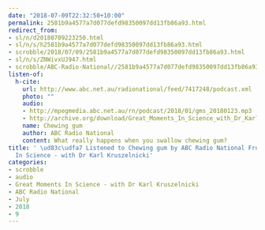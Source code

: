 ```yaml
---
date: "2018-07-09T22:32:50+10:00"
permalink: 2581b9a4577a7d077defd98350097dd13fb86a93.html
redirect_from:
- sl/n/d20180709223250.html
- sl/n/s/h2581b9a4577a7d077defd98350097dd13fb86a93.html
- scrobble/2018/07/09/2581b9a4577a7d077defd98350097dd13fb86a93.html
- sl/n/s/ZNWivxUJ947.html
- scrobble/ABC-Radio-National//2581b9a4577a7d077defd98350097dd13fb86a93.html
listen-of:
  h-cite:
    url: http://www.abc.net.au/radionational/feed/7417248/podcast.xml
    photo: ""
    audio:
    - http://mpegmedia.abc.net.au/rn/podcast/2018/01/gms_20180123.mp3
    - http://archive.org/download/Great_Moments_In_Science_with_Dr_Karl_Kruszelnicki-Podcast-by-ABC_Radio_National/Chewing_gum.mp3
    name: Chewing gum
    author: ABC Radio National
    content: What really happens when you swallow chewing gum?
title: ' \ud83c\udfa7 Listened to Chewing gum by ABC Radio National From Great Moments
  In Science - with Dr Karl Kruszelnicki'
categories:
- scrobble
- audio
- Great Moments In Science - with Dr Karl Kruszelnicki
- ABC Radio National
- July
- 2018
- 9
---
```


